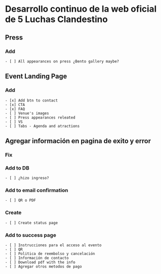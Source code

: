 # Desarrollo continuo de la web oficial de 5 Luchas Clandestino

## Press

### Add
    - [ ] All appearances on press ¿Bento gallery maybe?

## Event Landing Page

### Add
    - [x] Add btn to contact
    - [x] CTA
    - [x] FAQ
    - [ ] Venue's images
    - [ ] Press appearances releated
    - [ ] VS
    - [ ] Tabs - Agenda and atractions

## Agregar información en pagina de exito y error

### Fix

### Add to DB
    - [ ] ¿hizo ingreso?

### Add to email confirmation
    - [ ] QR o PDF

### Create
    - [ ] Create status page

### Add to success page
    - [ ] Instrucciones para el acceso al evento
    - [ ] QR
    - [ ] Politica de reembolso y cancelación
    - [ ] Información de contacto
    - [ ] Download pdf with the info
    - [ ] Agregar otros metodos de pago